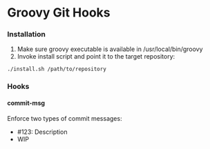 # Groovy Git Hooks

### Installation

1. Make sure groovy executable is available in /usr/local/bin/groovy
2. Invoke install script and point it to the target repository:
```
./install.sh /path/to/repository
```

### Hooks

#### commit-msg

Enforce two types of commit messages:
 * #123: Description
 * WIP
